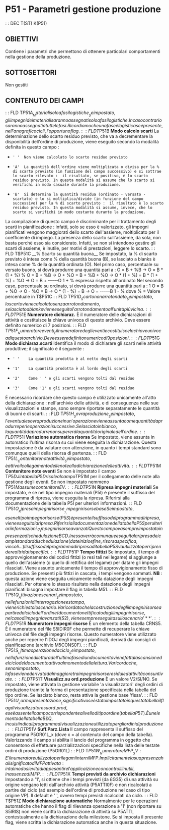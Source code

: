 # P51 - Parametri gestione produzione
 :  : DEC T(ST) K(P51)
## OBIETTIVI
Contiene i parametri che permettono di ottenere particolari comportamenti nella  gestione della produzione.
## SOTTOSETTORI
Non gestiti
## CONTENUTO DEI CAMPI
 :  : FLD T$P51A __Materiali solo a fasi logistiche__
Se impostato, gli impegni dei materiali saranno assegnati solo a fasi logistiche. In caso contrario saranno assegnati a tutte le fasi. Ricordiamo che una fase è logistica se è presente, nell'anagrafico cicli, l'opportuno flag.
 :  : FLD T$P51B __Modo calcolo scarti__
La determinazione dello scarto residuo previsto, che va a decrementare la disponibilità dell'ordine di produzione, viene eseguito secondo la modalità definita in questo campo : 
-     ' '  Non viene calcolato lo scarto residuo previsto
-     'A'  La quantità dell'ordine viene moltiplicata o divisa per la % di scarto previsto (in funzione del campo successivo) e si sottrae lo scarto rilevato :  il risultato, se positivo, è lo scarto residuo previsto. In questa modalità si assume che lo scarto si verifichi in modo casuale durante la produzione.
-     'B'  Si determina la quantità residua (ordinato - versato - scartato) e lo si moltiplica/divide (in funzione del campo successivo) per la % di scarto previsto :  il risultato è lo scarto residuo previsto. In questa modalità si assume, invece, che lo scarto si verifichi in modo costante durante la produzione.
La compilazione di questo campo è discriminante per il trattamento degli scarti in pianificazione :  infatti, solo se esso è valorizzato, gli impegni pianificati vengono maggiorati dello scarto dell'assieme, moltiplicato per il coefficiente di impiego.
La presenza dello scarto sull'assieme, da sola, non basta perchè esso sia considerato. Infatti, se non si intendono gestire gli scarti di assieme, è inutile, per motivi di prestazioni, leggere lo scarto.
 :  : FLD T$P51C __% Scarto su quantità buona__
Se impostato, la % di scarto previsto è intesa come % della quantità buona (B), se lasciato a blanks è intesa come % della quantità ordinata (O).
Nel primo caso, percentuale su versato buono, si dovrà produrre una quantità pari a : 
  O = B + %B  ->  O = B * (1 + %)
                                                                                        %
  O = B + %B  ->  O + %O = B + %B + %O ->  O * (1 + %) = B * (1 + %) + %O ->  O = B + -----O
                                                                                      1 + %
espressa rispetto all'ordinato
Nel secondo caso, percentuale su ordinato, si dovrà produrre una quantità pari a : 
                                                              1
  O = B + %O  ->  O - %O = B   ->  O * (1 - %) = B  ->  O = -----B
                                                            1 - %
dove % = Valore percentuale in T$P51C
 :  : FLD T$P51D __Scarto non arrotondato__
Se impostato, lo scarto viene calcolato senza arrotondamento, se lasciato a blanks viene eseguito l'arrotondamento all'unità più vicina.
 :  : FLD T$P51E __Numeratore dichiaraz.__
È il numeratore delle dichiarazioni di attività e costituisce la chiave univoca di questo archivio.
Deve essere definito numerico di 7 posizioni.
 :  : FLD T$P51F __Numeratore eventi__
È il numeratore degli eventi e costituisce la chiave univoca di questo archivio.
Deve essere definito numerico di 9 posizioni.
 :  : FLD T$P51G __Modo dichiaraz.scarti__
Identifica il modo di dichiarare gli scarti nelle attività produttive; il significato è il seguente : 
-     ' '    La quantità prodotta è al netto degli scarti
-     '1'    La quantità prodotta è al lordo degli scarti
-     '2'    Come ' ' e gli scarti vengono tolti dal residuo
-     '3'    Come '1' e gli scarti vengono tolti dal residuo
È necessario ricordare che questo campo è utilizzato unicamente all'atto della dichiarazione :  nell'archivio delle attività, e di conseguenza nelle sue visualizzazioni e stampe, sono sempre riportate separatamente le quantità di buoni e di scarti.
 :  : FLD T$P51H __Sovraproduzione__
Se impostato, l'eventuale sovraproduzione in un'operazione viene assunta come quantità da produrre per le operazioni successive. Se lasciato in bianco, la quantità da produrre non supererà la quantità originale dell'ordine.
 :  : FLD T$P51I __Variazione automatica risorsa__
Se impostato, viene assunta in automatico l'ultima risorsa su cui viene eseguita la dichiarazione.
Questa impostazione è da valutare con attenzione, in quanto i tempi standard sono comunque quelli della risorsa di partenza.
 :  : FLD T$P51L __Contenitore note attività__
Se impostato, è attivo il collegamento delle note alla dichiarazione delle attività.
 :  : FLD T$P51M __Contenitore note eventi__
Se non è impostato il campo T$P5DJ in tabella P5D risale al campo T$P51M per il collegamento delle note alla gestione degli eventi. Se non impostato nemmeno T$P51M assume contenitore EV.
 :  : FLD T$P51N __Ripresa impegni materiali__
Se impostato, e se nel tipo impegno materiali (P5I) è presente il suffisso del programma di ripresa, viene eseguita la ripresa. Riferirsi alla documentazione della tabella P5I per ulteriori informazioni.
 :  : FLD T$P51O __Ripresa impegni risorse__
_7_Impegni risorse base
Se impostato, e se nel tipo impegno risorse (P5S) è presente il suffisso del programma di ripresa, viene eseguita la ripresa. Riferirsi alla documentazione della tabella P5S per ulteriori informazioni.
_7_Impegni risorse avanzati
Questo campo va sempre impostato in presenza di schedulazione BCD. In essa verrà comunque eseguita la ripresa dei campi standard di  schedulazione (date inizio e fine, risorsa specifica, vincoli ...)
Il suffisso del programma di ripresa di tabella P5S va utilizzato per riprendere altri dati specifici.
 :  : FLD T$P51P __Tempo fittizi__
Se impostato, il tempo di approvvigionamento dei codici fittizi (o resi tali nel legame) si aggiunge a quello dell'assieme (o quello di rettifica del legame) per datare gli impegni rilasciati.
Viene assunto unicamente il tempo di approvvigionamento fisso di produzione.
Se presenti più fittizi in cascata, i tempi vengono sommati.
**NB** :  questa azione viene eseguita unicamente nella datazione degli impegni rilasciati. Per ottenere lo stesso risultato nella datazione degli impegni pianificati bisogna impostare il flag in tabella M51.
 :  : FLD T$P51Q __Attivazione scenari__
Se impostato, nelle funzioni di interrogazione e stampa, viene richiesto lo scenario.
Va ricordato che la costruzione degli impegni risorse a partire dal ciclo dell'ordine / documento nettificato dagli impegni risorse, nel caso di impegni avanzati (S2), viene sempre eseguita sullo scenario '**'.
 :  : FLD T$P51R __Numeratore impegni risorse__
È un elemento della tabella CRNS5.
È il numeratore del file S5IDIR0F che permette di recuperare la chiave univoca del file degli impegni risorse.
Questo numeratore viene utilizzato anche per reperire l'IDOJ degli impegni pianificati, derivati dai consigli di pianificazione (archivio M5CONS0F).
 :  : FLD T$P51S __Ultima operazione da ciclo__
Se impostato, nella funzione di lettura dell'ultima fase di un documento viene fatta la scansione del ciclo del documento attivo al momento della lettura.
Va ricordo che, se non impostato, la fase viene derivata dal maggiore tra impegni risorse residui ed attività consuntivate.
 :  : FLD T$P51T __Visualizz.su ord.produzione__
È un valore V2/SI/NO. Se impostato, viene attivata la gestione variabile 'a visualizzatori' degli ordini di produzione tramite la forma di presentazione specificata nella tabella del tipo ordine. Se lasciato bianco, resta attiva la gestione base 'fissa'.
 :  : FLD T$P51U __Forma presentazione__
È significativo se è stato impostato in questa tabella il flag di visualizzatore su ord.prod, e se è assente il campo corrispondente a livello di tipo ordine (tabella P5T).
È un elemento della tabella B£Q, in cui si indica il programma di visualizzazione utilizzato per gli ordini di produzione.
 :  : FLD T$P51V __Suff.Parz.Lista__
Il campo rappresenta il suffisso del programma P5OR01L_x  (dove x = al contenuto del campo della tabella).
Valorizzando il campo si abilita il lancio del programma in oggetto che consentono di effettuare parzializzazioni
specifiche nella lista delle testate ordini di produzione (P5OR01L)
 :  : FLD T$P51W __Numeratore MFP__
SV :  E' il numeratore utilizzato per i legami interni MFP.
Implicitamente la sua presenza ha il significato di MFP attivata :  in tal modo si evita di appesantire l'applicaizione con controlli inutili, in assenza di MFP.
 :  : FLD T$P51X __Tempi previsti da archivio dichiarazioni__
Impostando a '1', si ottiene che i tempi previsti (da £G35) di una attività su origine vengano letti dall'archivio attività (P5ATTI0F) e non ricalcolati a partire dal ciclo (ad esempio dell'ordine di produzione nel caso di tipo origine VP).
Il default è ' ', ovvero tempi previsti ricalcolati da ciclo.
 :  : FLD T$P51Z __Modo dichiarazione automatiche__
Normalmente per le operazioni automatiche che hanno il flag di rilevanza operazione a '1' (non riportare su S5IRIS) non viene scritta la dichiarazione di attività su P5ATTI, contestualmente alla dichiarazione della milestone.
Se si imposta il presente flag, viene scritta la dichiarazione automatica anche in questa situazione.
